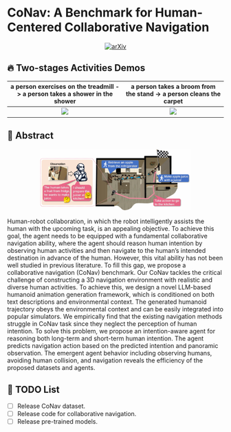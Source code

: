 # CoNav: A Benchmark for Human-Centered Collaborative Navigation

  <p align="center">
<!--     <a href="https://barquerogerman.github.io/FlowMDM/"><img alt="Project" src="https://img.shields.io/badge/-Project%20Page-lightgrey?logo=Google%20Chrome&color=informational&logoColor=white"></a> -->
    <a href="https://arxiv.org/abs/2406.02425"><img alt="arXiv" src="https://img.shields.io/badge/arXiv-2402.15509-b31b1b.svg"></a> 
<!--     <img alt="visits" src="https://hits.seeyoufarm.com/api/count/incr/badge.svg?url=https%3A%2F%2Fgithub.com%2FBarqueroGerman%2FFlowMDM&count_bg=%2320AF15&title_bg=%23555555&icon=&icon_color=%23E7E7E7&title=visits&edge_flat=false"> -->
  </p>

## 🔥 Two-stages Activities Demos
a person exercises on the treadmill -> a person takes a shower in the shower             |  a person takes a broom from the stand -> a person cleans the carpet
:-------------------------:|:-------------------------:
![](assets/demo1.gif)  |  ![](assets/demo2.gif)

## 🔎 Abstract
<div align=center>
    <img src="assets/lustration.png" align="center" width=70% >
</div>
</br>
Human-robot collaboration, in which the robot intelligently assists the human with the upcoming task, is an appealing objective. To achieve this goal, the agent needs to be equipped with a fundamental collaborative navigation ability, where the agent should reason human intention by observing human activities and then navigate to the human’s intended destination in advance of the human. However, this vital ability has not been well studied in previous literature. To fill this gap, we propose a collaborative navigation (CoNav) benchmark. Our CoNav tackles the critical challenge of constructing a 3D navigation environment with realistic and diverse human activities. To achieve this, we design a novel LLM-based humanoid animation generation framework, which is conditioned on both text descriptions and environmental context. The generated humanoid trajectory obeys the environmental context and can be easily integrated into popular simulators. We empirically find that the existing navigation methods struggle in CoNav task since they neglect the perception of human intention. To solve this problem, we propose an intention-aware agent for reasoning both long-term and short-term human intention. The agent predicts navigation action based on the predicted intention and panoramic observation. The emergent agent behavior including observing humans, avoiding human collision, and navigation reveals the efficiency of the proposed datasets and agents.

## 📝 TODO List
- [ ] Release CoNav dataset.
- [ ] Release code for collaborative navigation.
- [ ] Release pre-trained models.
